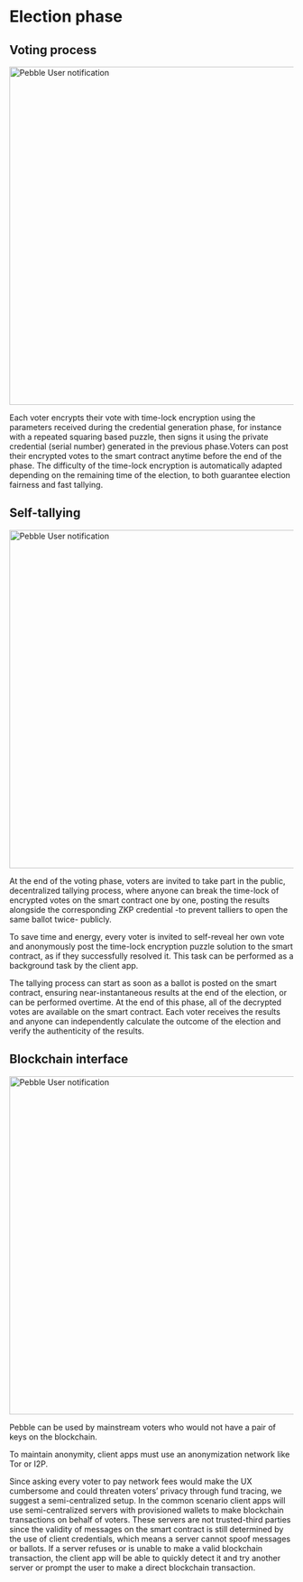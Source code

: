 # Election phase
## Voting process

<a><img src="http://www.pebble.vote/images/diagrams/4Pebble_voting_phase.png" alt="Pebble User notification" width="600"></a>

Each voter encrypts their vote with time-lock encryption using the parameters received during the credential generation phase, for instance with a repeated squaring based puzzle, then signs it using the private credential (serial number) generated in the previous phase.Voters can post their encrypted votes to the smart contract anytime before the end of the phase. The difficulty of the time-lock encryption is automatically adapted depending on the remaining time of the election, to both guarantee election fairness and fast tallying.

## Self-tallying

<a><img src="http://www.pebble.vote/images/diagrams/5Pebble_tallying.png" alt="Pebble User notification" width="600"></a>

At the end of the voting phase, voters are invited to take part in the public, decentralized tallying process, where anyone can break the time-lock of encrypted votes on the smart contract one by one, posting the results alongside the corresponding ZKP credential -to prevent talliers to open the same ballot twice- publicly.

To save time and energy, every voter is invited to self-reveal her own vote and anonymously post the time-lock encryption puzzle solution to the smart contract, as if they successfully resolved it. This task can be performed as a background task by the client app.

The tallying process can start as soon as a ballot is posted on the smart contract, ensuring near-instantaneous results at the end of the election, or can be performed overtime. At the end of this phase, all of the decrypted votes are available on the smart contract. Each voter receives the results and anyone can independently calculate the outcome of the election and verify the authenticity of the results.

## Blockchain interface

<a><img src="http://www.pebble.vote/images/diagrams/5Pebble_tallying.png" alt="Pebble User notification" width="600"></a>

Pebble can be used by mainstream voters who would not have a pair of keys on the blockchain.

To maintain anonymity, client apps must use an anonymization network like Tor or I2P.

Since asking every voter to pay network fees would make the UX cumbersome and could threaten voters’ privacy through fund tracing, we suggest a semi-centralized setup. In the common scenario client apps will use semi-centralized servers with provisioned wallets to make blockchain transactions on behalf of voters. These servers are not trusted-third parties since the validity of messages on the smart contract is still determined by the use of client credentials, which means a server cannot spoof messages or ballots. If a server refuses or is unable to make a valid blockchain transaction, the client app will be able to quickly detect it and try another server or prompt the user to make a direct blockchain transaction.